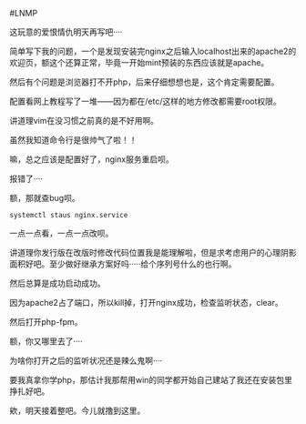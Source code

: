 #LNMP

这玩意的爱恨情仇明天再写吧····

简单写下我的问题，一个是发现安装完nginx之后输入localhost出来的apache2的欢迎页，额这个还算正常，毕竟一开始mint预装的东西应该就是apache。

然后有个问题是浏览器打不开php，后来仔细想想也是，这个肯定需要配置。

配置看网上教程写了一堆——因为都在/etc/这样的地方修改都需要root权限。

讲道理vim在没习惯之前真的是不好用啊。

虽然我知道命令行是很帅气了啦！！

嘛，总之应该是配置好了，nginx服务重启呗。

报错了····

额，那就查bug呗。

```
systemctl staus nginx.service
```

一点一点看，一点一点改呗。

讲道理你发行版在改版时修改代码位置我是能理解啦，但是求考虑用户的心理阴影面积好吧。至少做好继承方案好吗·····给个序列号什么的也行啊。

然后总算是成功启动成功。

因为apache2占了端口，所以kill掉，打开nginx成功，检查监听状态，clear。

然后打开php-fpm。

额，你又哪里去了····

为啥你打开之后的监听状况还是辣么鬼啊····

要我真拿你学php，那估计我那帮用win的同学都开始自己建站了我还在安装包里挣扎好吧。



欸，明天接着整吧。今儿就撸到这里。